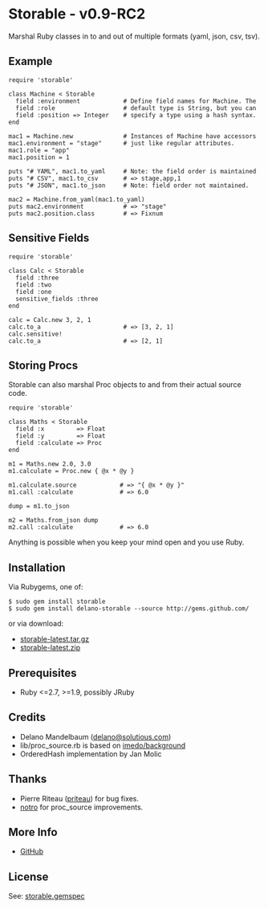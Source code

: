 # Storable - v0.9-RC2

Marshal Ruby classes in to and out of multiple formats (yaml, json, csv, tsv).

## Example

    require 'storable'

    class Machine < Storable
      field :environment            # Define field names for Machine. The
      field :role                   # default type is String, but you can
      field :position => Integer    # specify a type using a hash syntax.
    end

    mac1 = Machine.new              # Instances of Machine have accessors
    mac1.environment = "stage"      # just like regular attributes.
    mac1.role = "app"
    mac1.position = 1

    puts "# YAML", mac1.to_yaml     # Note: the field order is maintained
    puts "# CSV", mac1.to_csv       # => stage,app,1
    puts "# JSON", mac1.to_json     # Note: field order not maintained.

    mac2 = Machine.from_yaml(mac1.to_yaml)
    puts mac2.environment           # => "stage"
    puts mac2.position.class        # => Fixnum


## Sensitive Fields

    require 'storable'

    class Calc < Storable
      field :three
      field :two
      field :one
      sensitive_fields :three
    end

    calc = Calc.new 3, 2, 1
    calc.to_a                       # => [3, 2, 1]
    calc.sensitive!
    calc.to_a                       # => [2, 1]


## Storing Procs

Storable can also marshal Proc objects to and from their actual source code.

    require 'storable'

    class Maths < Storable
      field :x         => Float
      field :y         => Float
      field :calculate => Proc
    end

    m1 = Maths.new 2.0, 3.0
    m1.calculate = Proc.new { @x * @y }

    m1.calculate.source            # => "{ @x * @y }"
    m1.call :calculate             # => 6.0

    dump = m1.to_json

    m2 = Maths.from_json dump
    m2.call :calculate             # => 6.0


Anything is possible when you keep your mind open and you use Ruby.


## Installation

Via Rubygems, one of:

    $ sudo gem install storable
    $ sudo gem install delano-storable --source http://gems.github.com/

or via download:
* [storable-latest.tar.gz](http://github.com/delano/storable/tarball/latest)
* [storable-latest.zip](http://github.com/delano/storable/zipball/latest)


## Prerequisites

* Ruby <=2.7, >=1.9, possibly JRuby


## Credits

* Delano Mandelbaum (delano@solutious.com)
* lib/proc_source.rb is based on [imedo/background](http://github.com/imedo/background)
* OrderedHash implementation by Jan Molic


## Thanks

* Pierre Riteau ([priteau](https://github.com/priteau)) for bug fixes.
* [notro](https://github.com/notro) for proc_source improvements.


## More Info

* [GitHub](http://github.com/delano/storable)

## License

See: [storable.gemspec](https://github.com/delano/storable/blob/main/storable.gemspec)
